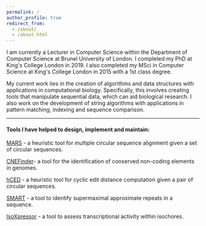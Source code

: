 ```yaml
---
permalink: /
author_profile: true
redirect_from: 
  - /about/
  - /about.html
---
```


I am currently a Lecturer in Computer Science within the Department of Computer Science at Brunel University of London. I completed my PhD at King's College London in 2019. I also completed my MSci in Computer Science at King's College London in 2015 with a 1st class degree.

My current work lies in the creation of algorithms and data structures with applications in computational biology. Specifically, this involves creating tools that manipulate sequential data, which can aid biological research. I also work on the development of string algorithms with applications in pattern matching, indexing and sequence comparison.

***
#### Tools I have helped to design, implement and maintain:
[MARS](https://github.com/lorrainea/mars) - a heuristic tool for multiple circular sequence alignment given a set of circular sequences.

[CNEFinder](https://github.com/lorrainea/CNEFinder)- a tool for the identification of conserved non-coding elements in genomes.

[hCED](https://github.com/lorrainea/hCED) - a heuristic tool for cyclic edit distance computation given a pair of circular sequences.

[SMART](https://github.com/lorrainea/smart) - a tool to identify supermaximal approximate repeats in a sequence.

[IsoXpressor](https://github.com/lorrainea/IsoXpressor) - a tool to assess transcriptional activity within isochores.
